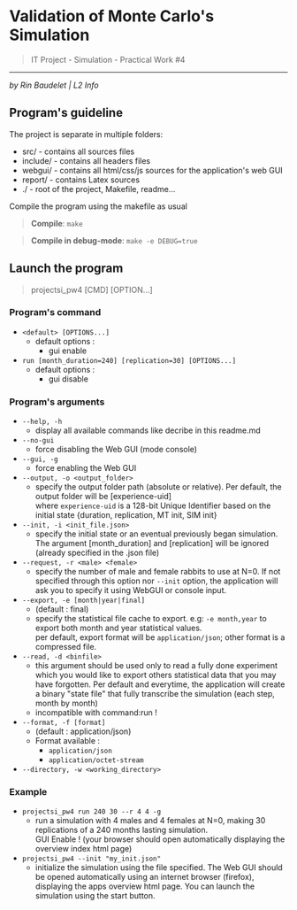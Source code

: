 # Validation of Monte Carlo's Simulation #
> IT Project - Simulation - Practical Work #4
* * *
*by Rin Baudelet | L2 Info*

## Program's guideline
The project is separate in multiple folders:
- src/ - contains all sources files
- include/ - contains all headers files
- webgui/ - contains all html/css/js sources for the application's web GUI
- report/ - contains Latex sources
- ./ - root of the project, Makefile, readme...

Compile the program using the makefile as usual
> **Compile**: `make`

> **Compile in debug-mode**: `make -e DEBUG=true`


## Launch the program
> projectsi_pw4 [CMD] [OPTION...]

### Program's command
- `<default> [OPTIONS...]`
  - default options :
      - gui enable
- `run [month_duration=240] [replication=30] [OPTIONS...]`
  - default options :
    - gui disable
### Program's arguments
- `--help, -h`
  - display all available commands like decribe in this readme.md
- `--no-gui`
  - force disabling the Web GUI (mode console)
- `--gui, -g`
  - force enabling the Web GUI
- `--output, -o <output_folder>`
  - specify the output folder path (absolute or relative). Per default, the output folder will be [experience-uid] <br/> where `experience-uid` is a 128-bit Unique Identifier based on the initial state {duration, replication, MT init, SIM init}
- `--init, -i <init_file.json>`
  - specify the initial state or an eventual previously began simulation. <br/> The argument [month_duration] and [replication] will be ignored (already specified in the .json file)
- `--request, -r <male> <female>`
  - specify the number of male and female rabbits to use at N=0. If not specified through this option nor `--init` option, the application will ask you to specify it using WebGUI or console input.
- `--export, -e [month|year|final]`
  - (default : final)
  - specify the statistical file cache to export. e.g: `-e month,year` to export both month and year statistical values. <br/>per default, export format will be `application/json`; other format is a compressed file.
- `--read, -d <binfile>`
  - this argument should be used only to read a fully done experiment which you would like to export others statistical data that you may have forgotten. Per default and everytime, the application will create a binary "state file" that fully transcribe the simulation (each step, month by month)
  - incompatible with command:run !
- `--format, -f [format]` 
  - (default : application/json)
  - Format available :
    - `application/json`
    - `application/octet-stream`
- `--directory, -w <working_directory>`

### Example
- `projectsi_pw4 run 240 30 --r 4 4 -g`
  - run a simulation with 4 males and 4 females at N=0, making 30 replications of a 240 months lasting simulation. <br/> GUI Enable ! (your browser should open automatically displaying the overview index html page)
- `projectsi_pw4 --init "my_init.json"`
  - initialize the simulation using the file specified. The Web GUI should be opened automatically using an internet browser (firefox), displaying the apps overview html page. You can launch the simulation using the start button. 
